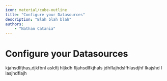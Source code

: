 ```yaml
---
icon: material/cube-outline
title: "Configure your Datasources"
description: "Blah blah blah"
authors:
    - "Nathan Catania"
---
```


# Configure your Datasources

kjahsdlfjhas,djkfbnl asldfj hljkdh fljahsdlfkjhals jdhflajhdslfhlasdjhf lkajshd l lasjhdflajh
